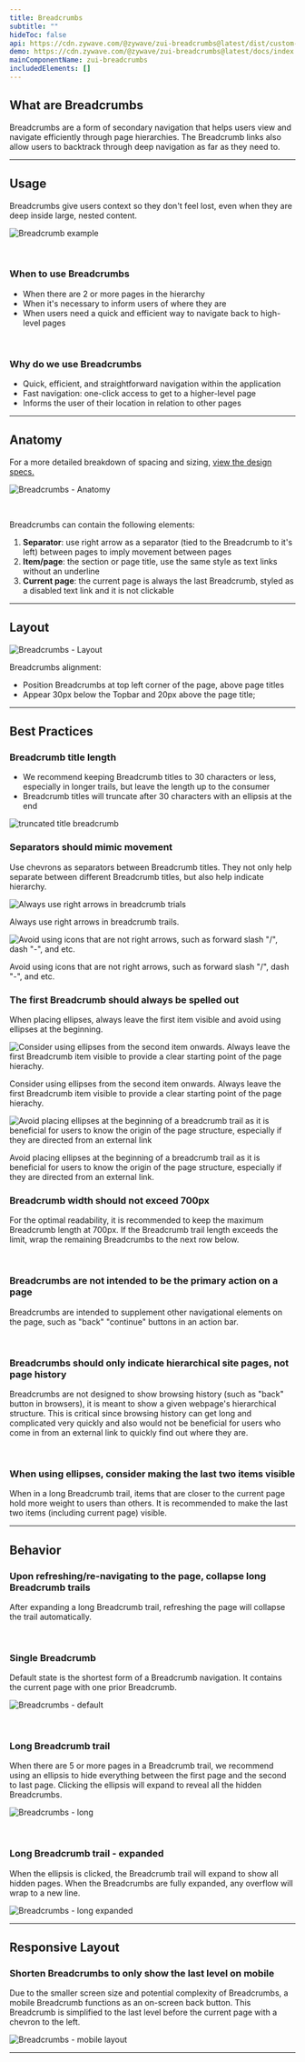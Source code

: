 ```yaml
---
title: Breadcrumbs
subtitle: ""
hideToc: false
api: https://cdn.zywave.com/@zywave/zui-breadcrumbs@latest/dist/custom-elements.json
demo: https://cdn.zywave.com/@zywave/zui-breadcrumbs@latest/docs/index.html
mainComponentName: zui-breadcrumbs
includedElements: []
---
```

## What are Breadcrumbs

Breadcrumbs are a form of secondary navigation that helps users view and navigate efficiently through page hierarchies. The Breadcrumb links also allow users to backtrack through deep navigation as far as they need to.

<hr>

## Usage

Breadcrumbs give users context so they don't feel lost, even when they are deep inside large, nested content. 

![Breadcrumb example](/images/default.png)

<br>

### When to use Breadcrumbs

* When there are 2 or more pages in the hierarchy
* When it's necessary to inform users of where they are
* When users need a quick and efficient way to navigate back to high-level pages

<br>

### Why do we use Breadcrumbs

* Quick, efficient, and straightforward navigation within the application
* Fast navigation: one-click access to get to a higher-level page
* Informs the user of their location in relation to other pages

<hr>

## Anatomy

For a more detailed breakdown of spacing and sizing, [view the design specs.](https://xd.adobe.com/view/a732e0cf-0523-44cb-9c64-cd8162785b7b-f261/grid)

![Breadcrumbs - Anatomy](/images/anatomy.png)

<br>

Breadcrumbs can contain the following elements:

1. **Separator**: use right arrow as a separator (tied to the Breadcrumb to it's left) between pages to imply movement between pages
2. **Item/page**: the section or page title, use the same style as text links without an underline
3. **Current page**: the current page is always the last Breadcrumb, styled as a disabled text link and it is not clickable

<hr>

## Layout

![Breadcrumbs - Layout](/images/spacing.png)

Breadcrumbs alignment:

* Position Breadcrumbs at top left corner of the page, above page titles
* Appear 30px below the Topbar and 20px above the page title;

<hr>

## Best Practices

### Breadcrumb title length

* We recommend keeping Breadcrumb titles to 30 characters or less, especially in longer trails, but leave the length up to the consumer
* Breadcrumb titles will truncate after 30 characters with an ellipsis at the end

![truncated title breadcrumb](/images/truncate.png)

<docs-spacer>

</docs-spacer>

### Separators should mimic movement

Use chevrons as separators between Breadcrumb titles. They not only help separate between different Breadcrumb titles, but also help indicate hierarchy.

<docs-grid columns="2">

<div>

![Always use right arrows in breadcrumb trials](/images/1-1.png)

<docs-do>
Always use right arrows in breadcrumb trails.
</docs-do>

</div>

<div>

![Avoid using icons that are not right arrows, such as forward slash "/", dash "-", and etc.](/images/1-2.png)

<docs-do-not>
Avoid using icons that are not right arrows, such as forward slash "/", dash "-", and etc.
</docs-do-not>

</div>

</docs-grid>

<docs-spacer>

</docs-spacer>

### The first Breadcrumb should always be spelled out

When placing ellipses, always leave the first item visible and avoid using ellipses at the beginning.

<docs-grid columns="2">

<div>

![Consider using ellipses from the second item onwards. Always leave the first Breadcrumb item visible to provide a clear starting point of the page hierachy.](/images/2-1.png)

<docs-do>
Consider using ellipses from the second item onwards. Always leave the first Breadcrumb item visible to provide a clear starting point of the page hierachy.
</docs-do>

</div>

<div>

![Avoid placing ellipses at the beginning of a breadcrumb trail as it is beneficial for users to know the origin of the page structure, especially if they are directed from an external link](/images/2-2.png)

<docs-do-not>
Avoid placing ellipses at the beginning of a breadcrumb trail as it is beneficial for users to know the origin of the page structure, especially if they are directed from an external link.
</docs-do-not>

</div>

</docs-grid>

<docs-spacer>

</docs-spacer>

### **Breadcrumb width should not exceed 700px**

For the optimal readability, it is recommended to keep the maximum Breadcrumb length at 700px. If the Breadcrumb trail length exceeds the limit, wrap the remaining Breadcrumbs to the next row below.

<br>

### Breadcrumbs are not intended to be the primary action on a page

Breadcrumbs are intended to supplement other navigational elements on the page, such as "back" "continue" buttons in an action bar.

<br>

### **Breadcrumbs should only indicate hierarchical site pages, not page history**

Breadcrumbs are not designed to show browsing history (such as "back" button in browsers), it is meant to show a given webpage's hierarchical structure. This is critical since browsing history can get long and complicated very quickly and also would not be beneficial for users who come in from an external link to quickly find out where they are.

<br>

### When using **ellipses, consider making the last two items visible**

When in a long Breadcrumb trail, items that are closer to the current page hold more weight to users than others. It is recommended to make the last two items (including current page) visible.

<hr>

## Behavior

### Upon refreshing/re-navigating to the page, collapse long Breadcrumb trails

After expanding a long Breadcrumb trail, refreshing the page will collapse the trail automatically.

<br>

### Single Breadcrumb

Default state is the shortest form of a Breadcrumb navigation. It contains the current page with one prior Breadcrumb.

![Breadcrumbs - default](/images/default.png)

<br>

### Long Breadcrumb trail

When there are 5 or more pages in a Breadcrumb trail, we recommend using an ellipsis to hide everything between the first page and the second to last page. Clicking the ellipsis will expand to reveal all the hidden Breadcrumbs.

![Breadcrumbs - long](/images/long.png)

<br>

### Long Breadcrumb trail - expanded

When the ellipsis is clicked, the Breadcrumb trail will expand to show all hidden pages. When the Breadcrumbs are fully expanded, any overflow will wrap to a new line.

![Breadcrumbs - long expanded](/images/long-–-expanded.png)

<hr>

## Responsive Layout

### Shorten Breadcrumbs to only show the last level on mobile

Due to the smaller screen size and potential complexity of Breadcrumbs, a mobile Breadcrumb functions as an on-screen back button. This Breadcrumb is simplified to the last level before the current page with a chevron to the left.

![Breadcrumbs - mobile layout](/images/moble.png)

<hr>